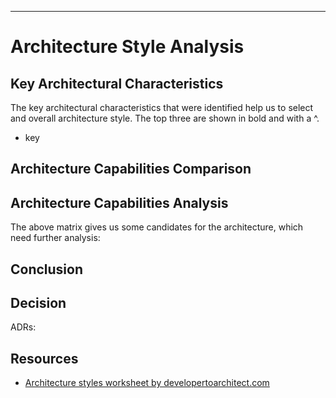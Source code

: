 
---

# Architecture Style Analysis

## Key Architectural Characteristics

The key architectural characteristics that were identified help us to select and overall architecture style. The top three are shown in bold and with a ^.

- key

## Architecture Capabilities Comparison

## Architecture Capabilities Analysis

The above matrix gives us some candidates for the architecture, which need further analysis:

## Conclusion

## Decision

ADRs:

## Resources

- [Architecture styles worksheet by developertoarchitect.com](https://www.developertoarchitect.com/downloads/architecture-styles-worksheet.pdf)

